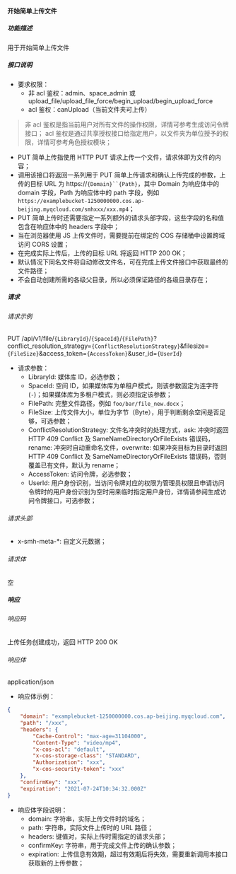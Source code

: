 #### 开始简单上传文件

##### 功能描述

用于开始简单上传文件

##### 接口说明

- 要求权限：
    - 非 acl 鉴权：admin、space_admin 或 upload_file/upload_file_force/begin_upload/begin_upload_force
    - acl 鉴权：canUpload（当前文件夹可上传）

> 非 acl 鉴权是指当前用户对所有文件的操作权限，详情可参考生成访问令牌接口；
> acl 鉴权是通过共享授权接口给指定用户，以文件夹为单位授予的权限，详情可参考角色授权模块；

- PUT 简单上传指使用 HTTP PUT 请求上传一个文件，请求体即为文件的内容；
- 调用该接口将返回一系列用于 PUT 简单上传请求和确认上传完成的参数，上传的目标 URL 为 https://`{Domain}``{Path}`，其中 Domain 为响应体中的 domain 字段，Path 为响应体中的 path 字段，例如 `https://examplebucket-1250000000.cos.ap-beijing.myqcloud.com/smhxxx/xxx.mp4`；
- PUT 简单上传时还需要指定一系列额外的请求头部字段，这些字段的名和值包含在响应体中的 headers 字段中；
- 当在浏览器使用 JS 上传文件时，需要提前在绑定的 COS 存储桶中设置跨域访问 CORS 设置；
- 在完成实际上传后，上传的目标 URL 将返回 HTTP 200 OK；
- 默认情况下同名文件将自动修改文件名，可在完成上传文件接口中获取最终的文件路径；
- 不会自动创建所需的各级父目录，所以必须保证路径的各级目录存在；

##### 请求

###### 请求示例  

PUT /api/v1/file/`{LibraryId}`/`{SpaceId}`/`{FilePath}`?conflict_resolution_strategy=`{ConflictResolutionStrategy}`&filesize=`{FileSize}`&access_token=`{AccessToken}`&user_id=`{UserId}`

- 请求参数：
    - LibraryId: 媒体库 ID，必选参数；
    - SpaceId: 空间 ID，如果媒体库为单租户模式，则该参数固定为连字符(`-`)；如果媒体库为多租户模式，则必须指定该参数；
    - FilePath: 完整文件路径，例如 `foo/bar/file_new.docx`；
    - FileSize: 上传文件大小，单位为字节（Byte），用于判断剩余空间是否足够，可选参数；
    - ConflictResolutionStrategy: 文件名冲突时的处理方式，ask: 冲突时返回 HTTP 409 Conflict 及 SameNameDirectoryOrFileExists 错误码，rename: 冲突时自动重命名文件，overwrite: 如果冲突目标为目录时返回 HTTP 409 Conflict 及 SameNameDirectoryOrFileExists 错误码，否则覆盖已有文件，默认为 rename；
    - AccessToken: 访问令牌，必选参数；
    - UserId: 用户身份识别，当访问令牌对应的权限为管理员权限且申请访问令牌时的用户身份识别为空时用来临时指定用户身份，详情请参阅生成访问令牌接口，可选参数；


###### 请求头部

- x-smh-meta-*: 自定义元数据；

###### 请求体

空

##### 响应

###### 响应码

上传任务创建成功，返回 HTTP 200 OK

###### 响应体

application/json

- 响应体示例：

```json
{
    "domain": "examplebucket-1250000000.cos.ap-beijing.myqcloud.com",
    "path": "/xxx",
    "headers": {
        "Cache-Control": "max-age=31104000",
        "Content-Type": "video/mp4",
        "x-cos-acl": "default",
        "x-cos-storage-class": "STANDARD",
        "Authorization": "xxx",
        "x-cos-security-token": "xxx"
    },
    "confirmKey": "xxx",
    "expiration": "2021-07-24T10:34:32.000Z"
}
```

- 响应体字段说明：
    - domain: 字符串，实际上传文件时的域名；
    - path: 字符串，实际文件上传时的 URL 路径；
    - headers: 键值对，实际上传时需指定的请求头部；
    - confirmKey: 字符串，用于完成文件上传的确认参数；
    - expiration: 上传信息有效期，超过有效期后将失效，需要重新调用本接口获取新的上传参数；
